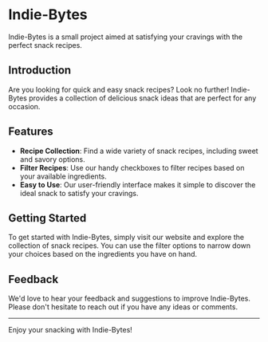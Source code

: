 # Indie-Bytes

Indie-Bytes is a small project aimed at satisfying your cravings with the perfect snack recipes.

## Introduction

Are you looking for quick and easy snack recipes? Look no further! Indie-Bytes provides a collection of delicious snack ideas that are perfect for any occasion.

## Features

- **Recipe Collection**: Find a wide variety of snack recipes, including sweet and savory options.
- **Filter Recipes**: Use our handy checkboxes to filter recipes based on your available ingredients.
- **Easy to Use**: Our user-friendly interface makes it simple to discover the ideal snack to satisfy your cravings.

## Getting Started

To get started with Indie-Bytes, simply visit our website and explore the collection of snack recipes. You can use the filter options to narrow down your choices based on the ingredients you have on hand.

## Feedback

We'd love to hear your feedback and suggestions to improve Indie-Bytes. Please don't hesitate to reach out if you have any ideas or comments.

---

Enjoy your snacking with Indie-Bytes!

